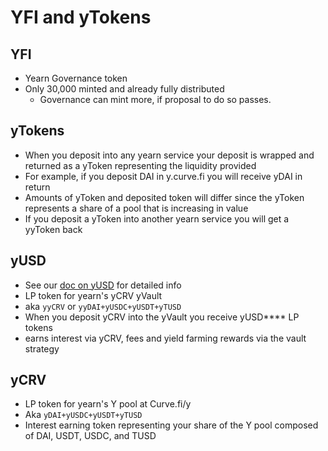 # YFI and yTokens

## YFI

* Yearn Governance token
* Only 30,000 minted and already fully distributed
  * Governance can mint more, if proposal to do so passes.

## yTokens

* When you deposit into any yearn service your deposit is wrapped and returned as a yToken representing the liquidity provided
* For example, if you deposit DAI in y.curve.fi you will receive yDAI in return
* Amounts of yToken and deposited token will differ since the yToken represents a share of a pool that is increasing in value
* If you deposit a yToken into another yearn service you will get a yyToken back

## yUSD

* See our [doc on yUSD](https://docs.yearn.finance/yusd) for detailed info
* LP token for yearn's yCRV yVault
* aka `yyCRV` or `yyDAI+yUSDC+yUSDT+yTUSD`
* When you deposit yCRV into the yVault you receive yUSD\*\*\*\* LP tokens
* earns interest via yCRV, fees and yield farming rewards via the vault strategy

## yCRV

* LP token for yearn's Y pool at Curve.fi/y
* Aka `yDAI+yUSDC+yUSDT+yTUSD`
* Interest earning token representing your share of the Y pool composed of DAI, USDT, USDC, and TUSD

